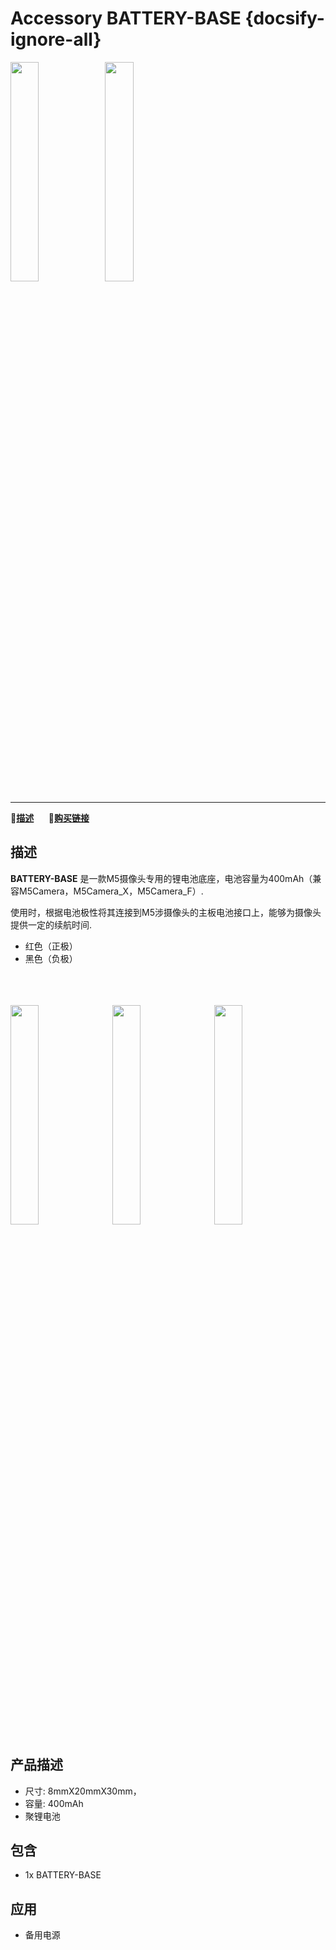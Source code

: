 # Accessory BATTERY-BASE {docsify-ignore-all}

<img src="assets\img\product_pics\accessory\battery_base\battery_base_01.jpg" width="30%" height="30%"><img src="assets\img\product_pics\accessory\battery_base\battery_base_02.jpg" width="30%" height="30%">

***

:memo:**[描述](#描述)**&nbsp;&nbsp;&nbsp;&nbsp;&nbsp;&nbsp;🛒**[购买链接](https://m5stack.com/collections/m5-unit/products/m5stickc-adc-hat)**

## 描述

**BATTERY-BASE** 是一款M5摄像头专用的锂电池底座，电池容量为400mAh（兼容M5Camera，M5Camera_X，M5Camera_F）.

使用时，根据电池极性将其连接到M5涉摄像头的主板电池接口上，能够为摄像头提供一定的续航时间.

 - 红色（正极）
 - 黑色（负极）

<br><br><br>
<img src="assets\img\product_pics\accessory\battery_base\battery_base_05.jpg" width="30%" height="30%">&nbsp;&nbsp;&nbsp;<img src="assets\img\product_pics\accessory\battery_base\battery_base_06.jpg" width="30%" height="30%">&nbsp;&nbsp;&nbsp;<img src="assets\img\product_pics\accessory\battery_base\battery_base_07.jpg" width="30%" height="30%">

## 产品描述

- 尺寸: 8mmX20mmX30mm，
- 容量: 400mAh
- 聚锂电池

## 包含

- 1x BATTERY-BASE

## 应用

- 备用电源 